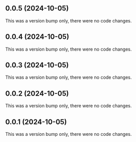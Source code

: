 ## 0.0.5 (2024-10-05)

This was a version bump only, there were no code changes.

## 0.0.4 (2024-10-05)

This was a version bump only, there were no code changes.

## 0.0.3 (2024-10-05)

This was a version bump only, there were no code changes.

## 0.0.2 (2024-10-05)

This was a version bump only, there were no code changes.

## 0.0.1 (2024-10-05)

This was a version bump only, there were no code changes.